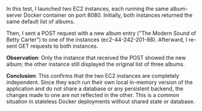 In this test, I launched two EC2 instances, each running the same album-server Docker container on port 8080. Initially, both instances returned the same default list of albums.

Then, I sent a POST request with a new album entry ("The Modern Sound of Betty Carter") to one of the instances (ec2-44-242-201-88). Afterward, I re-sent GET requests to both instances.

**Observation**: Only the instance that received the POST showed the new album; the other instance still displayed the original list of three albums.

**Conclusion**: This confirms that the two EC2 instances are completely independent. Since they each run their own local in-memory version of the application and do not share a database or any persistent backend, the changes made to one are not reflected in the other. This is a common situation in stateless Docker deployments without shared state or database.